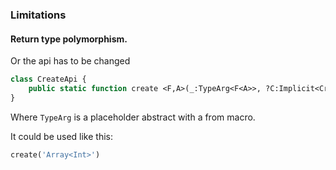 ### Limitations

#### Return type polymorphism.

Or the api has to be changed

```haxe
class CreateApi {
	public static function create <F,A>(_:TypeArg<F<A>>, ?C:Implicit<Create<F>>):F<A> return C.create();
}
```

Where `TypeArg` is a placeholder abstract with a from macro.

It could be used like this:

```haxe
create('Array<Int>')
```